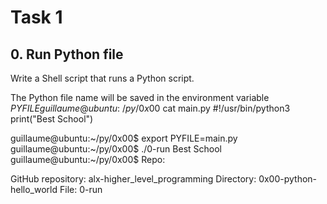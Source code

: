 # Task 1
## 0. Run Python file
Write a Shell script that runs a Python script.

The Python file name will be saved in the environment variable $PYFILE
guillaume@ubuntu:~/py/0x00$ cat main.py
#!/usr/bin/python3
print("Best School")

guillaume@ubuntu:~/py/0x00$ export PYFILE=main.py
guillaume@ubuntu:~/py/0x00$ ./0-run
Best School
guillaume@ubuntu:~/py/0x00$
Repo:

GitHub repository: alx-higher_level_programming
Directory: 0x00-python-hello_world
File: 0-run


